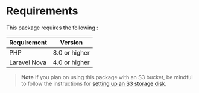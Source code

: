 # Requirements

This package requires the following :

| Requirement  | Version       |
|--------------|---------------|
| PHP          | 8.0 or higher |
| Laravel Nova | 4.0 or higher |

> **Note** If you plan on using this package with an S3 bucket, be mindful to follow the instructions
> for <a href="https://laravel.com/docs/9.x/filesystem#s3-driver-configuration">setting up an S3 storage disk. </a>
